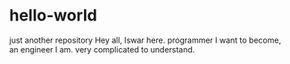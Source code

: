 # hello-world
just another repository
Hey all, Iswar here.
programmer I want to become, an engineer I am.
very complicated to understand.
